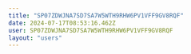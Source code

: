```yaml
---
title: "SP07ZDWJNA7SD7SA7W5WTH9RHW6PV1VFF9GV8RQF"
date: 2024-07-17T08:53:16.462Z
user: SP07ZDWJNA7SD7SA7W5WTH9RHW6PV1VFF9GV8RQF
layout: "users"
---
```

    